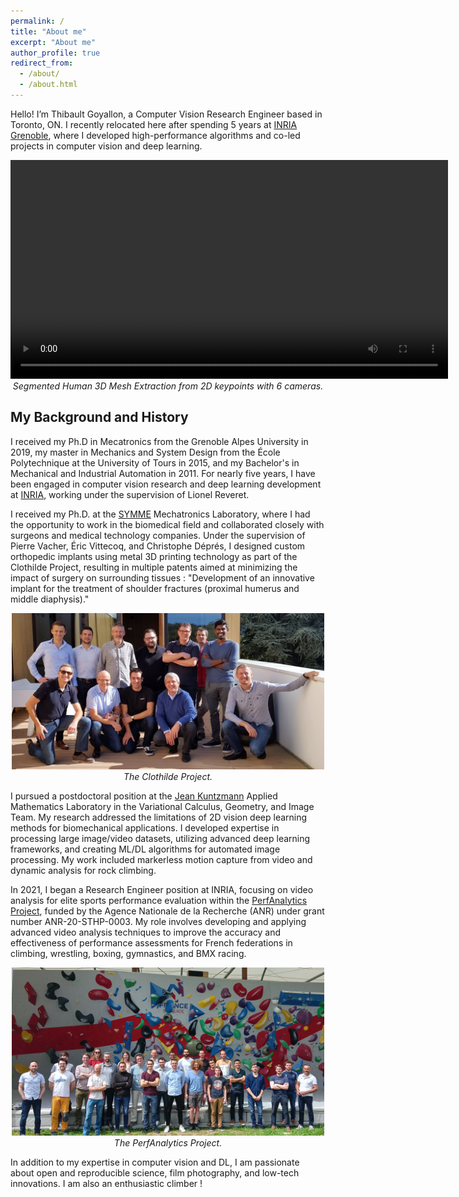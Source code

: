 ```yaml
---
permalink: /
title: "About me"
excerpt: "About me"
author_profile: true
redirect_from: 
  - /about/
  - /about.html
---
```


Hello! I’m Thibault Goyallon, a Computer Vision Research Engineer based in Toronto, ON. I recently relocated here after spending 5 years at [INRIA Grenoble](https://www.inria.fr/fr/centre-inria-universite-grenoble-alpes), where I developed high-performance algorithms and co-led projects in computer vision and deep learning.

<p align="center">
  <video width="700" autoplay controls>
    <source src="https://raw.githubusercontent.com/goyallon/goyallon.github.io/master/images/mosaic_squat.mp4" type="video/mp4">
    Your browser does not support the video tag.
  </video>
  <br>
  <i>Segmented Human 3D Mesh Extraction from 2D keypoints with 6 cameras.</i>
</p>


## My Background and History

I received my Ph.D in Mecatronics from the Grenoble Alpes University in 2019, my master in Mechanics and System Design from the École Polytechnique at the University of Tours in 2015, and my Bachelor's in Mechanical and Industrial Automation in 2011. For nearly five years, I have been engaged in computer vision research and deep learning development at [INRIA](https://www.inria.fr/fr/centre-inria-universite-grenoble-alpes), working under the supervision of Lionel Reveret.



I received my Ph.D. at the [SYMME](https://www.univ-smb.fr/symme/en/) Mechatronics Laboratory, where I had the opportunity to work in the biomedical field and collaborated closely with surgeons and medical technology companies. Under the supervision of Pierre Vacher, Éric Vittecoq, and Christophe Déprés, I designed custom orthopedic implants using metal 3D printing technology as part of the Clothilde Project, resulting in multiple patents aimed at minimizing the impact of surgery on surrounding tissues : "Development of an innovative implant for the treatment of shoulder fractures (proximal humerus and middle diaphysis)."

<p align="center">
  <img src="/images/clothilde.jpg" alt="The Clothilde Project" width="500"/>
  <br>
  <i>The Clothilde Project.</i>
</p>

I pursued a postdoctoral position at the [Jean Kuntzmann](https://www-ljk.imag.fr/?lang=en) Applied Mathematics Laboratory in the Variational Calculus, Geometry, and Image Team. My research addressed the limitations of 2D vision deep learning methods for biomechanical applications. I developed expertise in processing large image/video datasets, utilizing advanced deep learning frameworks, and creating  ML/DL algorithms for automated image processing. My work included markerless motion capture from video and dynamic analysis for rock climbing.

In 2021, I began a Research Engineer position at INRIA, focusing on video analysis for elite sports performance evaluation within the [PerfAnalytics Project](https://github.com/perfanalytics), funded by the Agence Nationale de la Recherche (ANR) under grant number ANR-20-STHP-0003. My role involves developing and applying advanced video analysis techniques to improve the accuracy and effectiveness of performance assessments for French federations in climbing, wrestling, boxing, gymnastics, and BMX racing.


<p align="center">
  <img src="/images/perfanalytics.jpg" alt="The PerfAnalytics Project" width="500"/>
  <br>
  <i>The PerfAnalytics Project.</i>
</p>

In addition to my expertise in computer vision and DL, I am passionate about open and reproducible science, film photography, and low-tech innovations. I am also an enthusiastic climber !